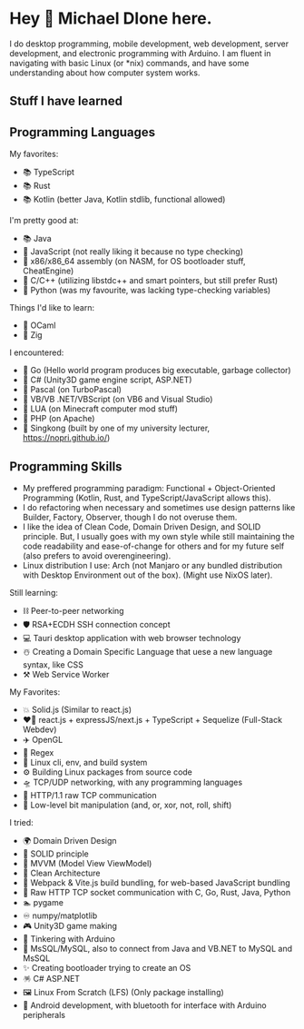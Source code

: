 # Hey 👋 Michael Dlone here.
I do desktop programming, mobile development, web development, server development, and electronic programming with
Arduino. I am fluent in navigating with basic Linux (or *nix) commands, and have some understanding about how computer
system works.

## Stuff I have learned

## Programming Languages
My favorites:
- 📚 TypeScript
- 📚 Rust
- 📚 Kotlin (better Java, Kotlin stdlib, functional allowed)

I'm pretty good at:
- 📚 Java
- 📄 JavaScript (not really liking it because no type checking)
- 📄 x86/x86_64 assembly (on NASM, for OS bootloader stuff, CheatEngine)
- 📄 C/C++ (utilizing libstdc++ and smart pointers, but still prefer Rust)
- 📄 Python (was my favourite, was lacking type-checking variables)

Things I'd like to learn:
- 📗 OCaml
- 📘 Zig

I encountered:
- 📄 Go (Hello world program produces big executable, garbage collector)
- 📄 C# (Unity3D game engine script, ASP.NET)
- 📄 Pascal (on TurboPascal)
- 📄 VB/VB .NET/VBScript (on VB6 and Visual Studio)
- 📄 LUA (on Minecraft computer mod stuff)
- 📄 PHP (on Apache)
- 📄 Singkong (built by one of my university lecturer, https://nopri.github.io/)

## Programming Skills
- My preffered programming paradigm: Functional + Object-Oriented Programming (Kotlin, Rust, and TypeScript/JavaScript allows this).
- I do refactoring when necessary and sometimes use design patterns like Builder, Factory, Observer, though I do not overuse them.
- I like the idea of Clean Code, Domain Driven Design, and SOLID principle. But, I usually goes with my own style while
still maintaining the code readability and ease-of-change for others and for my future self (also prefers to avoid overengineering).
- Linux distribution I use: Arch (not Manjaro or any bundled distribution with Desktop Environment out of the box). (Might use NixOS later).

Still learning:
- ⛓️ Peer-to-peer networking
- 🛡️ RSA+ECDH SSH connection concept
- 💻 Tauri desktop application with web browser technology
- ☃️ Creating a Domain Specific Language that uese a new language syntax, like CSS
- ⚒️ Web Service Worker

My Favorites:
- 💥 Solid.js (Similar to react.js)
- ❤️‍🔥 react.js + expressJS/next.js + TypeScript + Sequelize (Full-Stack Webdev)
- ✈️ OpenGL
- 🚅 Regex
- 🎡 Linux cli, env, and build system
- ⚙️ Building Linux packages from source code
- 🛸 TCP/UDP networking, with any programming languages
- 🚁 HTTP/1.1 raw TCP communication
- 🚦 Low-level bit manipulation (and, or, xor, not, roll, shift)

I tried:
- 🌍 Domain Driven Design
- 🚀 SOLID principle
- 🚡 MVVM (Model View ViewModel)
- 🚕 Clean Architecture
- 🍟 Webpack & Vite.js build bundling, for web-based JavaScript bundling
- 🧶 Raw HTTP TCP socket communication with C, Go, Rust, Java, Python
- 🏊 pygame
- ♾️ numpy/matplotlib
- 🎮 Unity3D game making
- 🤖 Tinkering with Arduino
- 💾 MsSQL/MySQL, also to connect from Java and VB.NET to MySQL and MsSQL
- ✨ Creating bootloader trying to create an OS
- 🪅 C# ASP.NET
- 🖼️ Linux From Scratch (LFS) (Only package installing)
- 📱 Android development, with bluetooth for interface with Arduino peripherals
